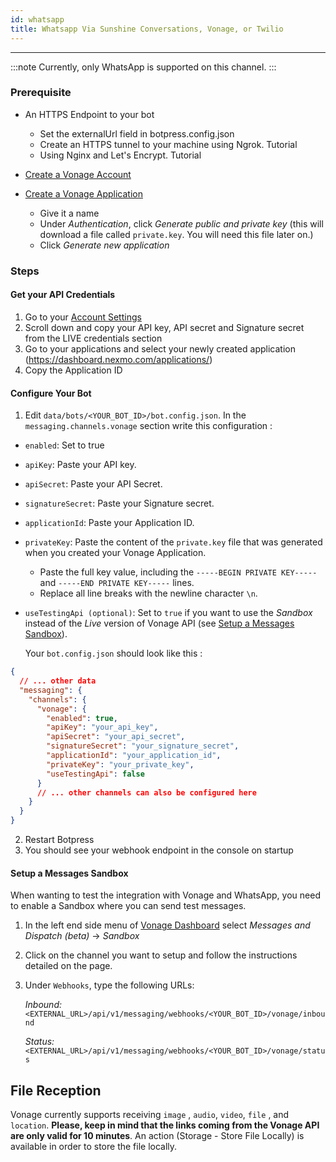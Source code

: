 ```yaml
---
id: whatsapp
title: Whatsapp Via Sunshine Conversations, Vonage, or Twilio
---
```


----------------

:::note
Currently, only WhatsApp is supported on this channel.
:::

### Prerequisite

- An HTTPS Endpoint to your bot

  - Set the externalUrl field in botpress.config.json
  - Create an HTTPS tunnel to your machine using Ngrok. Tutorial
  - Using Nginx and Let's Encrypt. Tutorial

- [Create a Vonage Account](https://dashboard.nexmo.com/sign-up)
- [Create a Vonage Application](https://dashboard.nexmo.com/applications/new)
  - Give it a name
  - Under _Authentication_, click _Generate public and private key_ (this will download a file called `private.key`. You will need this file later on.)
  - Click _Generate new application_

### Steps

#### Get your API Credentials

1. Go to your [Account Settings](https://dashboard.nexmo.com/settings)
2. Scroll down and copy your API key, API secret and Signature secret from the LIVE credentials section
3. Go to your applications and select your newly created application (https://dashboard.nexmo.com/applications/)
4. Copy the Application ID

#### Configure Your Bot

1. Edit `data/bots/<YOUR_BOT_ID>/bot.config.json`. In the `messaging.channels.vonage` section write this configuration :

- `enabled`: Set to true
- `apiKey`: Paste your API key.
- `apiSecret`: Paste your API Secret.
- `signatureSecret`: Paste your Signature secret.
- `applicationId`: Paste your Application ID.
- `privateKey`: Paste the content of the `private.key` file that was generated when you created your Vonage Application.
  - Paste the full key value, including the `-----BEGIN PRIVATE KEY-----` and  `-----END PRIVATE KEY-----` lines.
  - Replace all line breaks with the newline character `\n`.
- `useTestingApi (optional)`: Set to `true` if you want to use the _Sandbox_ instead of the _Live_ version of Vonage API (see [Setup a Messages Sandbox](#Setup%20a%20Messages%20Sandbox)).

  Your `bot.config.json` should look like this :

```json
{
  // ... other data
  "messaging": {
    "channels": {
      "vonage": {
        "enabled": true,
        "apiKey": "your_api_key",
        "apiSecret": "your_api_secret",
        "signatureSecret": "your_signature_secret",
        "applicationId": "your_application_id",
        "privateKey": "your_private_key",
        "useTestingApi": false
      }
      // ... other channels can also be configured here
    }
  }
}
```

2. Restart Botpress
3. You should see your webhook endpoint in the console on startup


#### Setup a Messages Sandbox

When wanting to test the integration with Vonage and WhatsApp, you need to enable a Sandbox where you can send test messages.

1. In the left end side menu of [Vonage Dashboard](https://dashboard.nexmo.com/) select _Messages and Dispatch (beta)_ -> _Sandbox_
2. Click on the channel you want to setup and follow the instructions detailed on the page.
3. Under `Webhooks`, type the following URLs:
    
    *Inbound:* `<EXTERNAL_URL>/api/v1/messaging/webhooks/<YOUR_BOT_ID>/vonage/inbound`
    
    *Status:* `<EXTERNAL_URL>/api/v1/messaging/webhooks/<YOUR_BOT_ID>/vonage/status`

## File Reception

Vonage currently supports receiving `image` , `audio`, `video`, `file` , and `location`. **Please, keep in mind that the links coming from the Vonage API are only valid for 10 minutes**. An action (Storage - Store File Locally) is available in order to store the file locally.